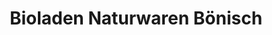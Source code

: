 ---
title: "Bioladen Naturwaren Bönisch"
url: /windeck/bioladen-naturwaren-boenisch/
shop: Supermarkt
---